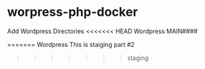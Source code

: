 # worpress-php-docker
Add Wordpress Directories
<<<<<<< HEAD
Wordpress MAIN####

=======
Wordpress
This is staiging part #2
>>>>>>> staging
